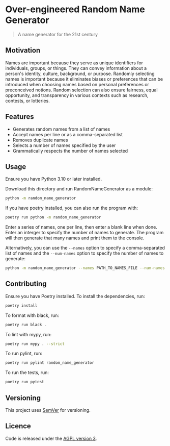 # Over-engineered Random Name Generator
> A name generator for the 21st century

## Motivation

Names are important because they serve as unique identifiers for individuals, groups, or things. They can convey information about a person's identity, culture, background, or purpose. Randomly selecting names is important because it eliminates biases or preferences that can be introduced when choosing names based on personal preferences or preconceived notions. Random selection can also ensure fairness, equal opportunity, and transparency in various contexts such as research, contests, or lotteries.


## Features

- Generates random names from a list of names
- Accept names per line or as a comma-separated list
- Removes duplicate names
- Selects a number of names specified by the user
- Grammatically respects the number of names selected

## Usage

Ensure you have Python 3.10 or later installed.

Download this directory and run RandomNameGenerator as a module:

```bash
python -m random_name_generator
```

If you have poetry installed, you can also run the program with:

```bash
poetry run python -m random_name_generator
```

Enter a series of names, one per line, then enter a blank line when done. Enter an interger to specify the number of names to generate. The program will then generate that many names and print them to the console.

Alternatively, you can use the `--names` option to specify a comma-separated list of names and the `--num-names` option to specify the number of names to generate:

```bash
python -m random_name_generator --names PATH_TO_NAMES_FILE --num-names NUM_NAMES
```

## Contributing

Ensure you have Poetry installed. To install the dependencies, run:

```bash
poetry install
```

To format with black, run:

```bash
poetry run black .
```

To lint with mypy, run:

```bash
poetry run mypy . --strict
```

To run pylint, run:

```bash
poetry run pylint random_name_generator
```

To run the tests, run:

```bash
poetry run pytest
```

## Versioning

This project uses [SemVer](http://semver.org/) for versioning.

## Licence

Code is released under the [AGPL version 3](LICENCE).